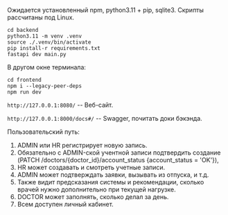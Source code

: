 Ожидается установленный npm, python3.11 + pip, sqlite3.
Скрипты рассчитаны под Linux.

```
cd backend
python3.11 -m venv .venv
source ./.venv/bin/activate
pip install-r requirements.txt
fastapi dev main.py
```

В другом окне терминала:

```
cd frontend
npm i --legacy-peer-deps
npm run dev
```

`http://127.0.0.1:8080/` -- Веб-сайт.

`http://127.0.0.1:8000/docs#/` -- Swagger, почитать доки бэкэнда.

Пользовательский путь:

1. ADMIN или HR регистрирует новую запись.
2. Обязательно с ADMIN-ской учентной записи подтвердить создание (PATCH /doctors/{doctor_id}/account_status {account_status = 'OK'}),
3. HR может создавать и смотреть учетные записи.
4. ADMIN может подтверждать заявки, вызывать из отпуска, и т.д.
5. Также видит предсказания системы и рекомендации, сколько врачей нужно дополнительно при текущей нагрузке.
6. DOCTOR может заполнять, сколько делал за день.
7. Всем доступен личный кабинет.
 
